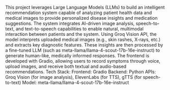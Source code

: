 This project leverages Large Language Models (LLMs) to build an intelligent recommendation system capable of analyzing patient health data and medical images to provide personalized disease insights and medication suggestions. The system integrates AI-driven image analysis, speech-to-text, and text-to-speech capabilities to enable natural, multimodal interaction between patients and the system.
Using Groq Vision API, the model interprets uploaded medical images (e.g., skin rashes, X-rays, etc.) and extracts key diagnostic features. These insights are then processed by a fine-tuned LLM (such as meta-llama/llama-4-scout-17b-16e-instruct) to generate human-like, medically informed responses. The frontend is developed with Gradio, allowing users to record symptoms through voice, upload images, and receive both textual and audio-based recommendations.
Tech Stack:
Frontend: Gradio
Backend: Python
APIs: Groq Vision (for image analysis), ElevenLabs (for TTS), gTTS (for speech-to-text)
Model: meta-llama/llama-4-scout-17b-16e-instruct
